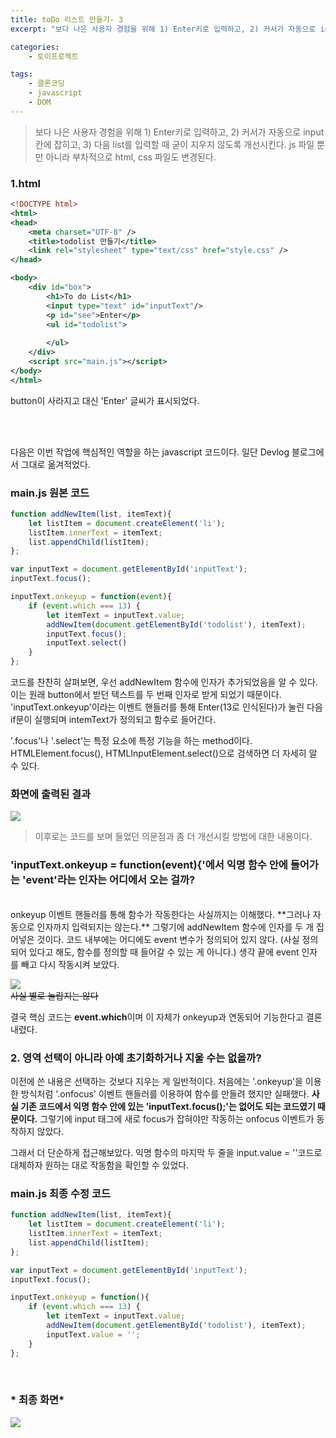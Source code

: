 ```yaml
---
title: toDo 리스트 만들기- 3
excerpt: "보다 나은 사용자 경험을 위해 1) Enter키로 입력하고, 2) 커서가 자동으로 input칸에 잡히고, 3) 다음 list를 입력할 때 굳이 지우지 않도록 개선시킨다."

categories: 
    - 토이프로젝트

tags: 
    - 클론코딩
    - javascript
    - DOM
---
```


> 보다 나은 사용자 경험을 위해 1) Enter키로 입력하고, 2) 커서가 자동으로 input칸에 잡히고, 3) 다음 list를 입력할 때 굳이 지우지 않도록 개선시킨다. js 파일 뿐만 아니라 부차적으로 html, css 파일도 변경된다.


### 1.html
```xml
<!DOCTYPE html>
<html>
<head>
    <meta charset="UTF-8" />
    <title>todolist 만들기</title>
    <link rel="stylesheet" type="text/css" href="style.css" />
</head>

<body>
    <div id="box">
        <h1>To do List</h1>
        <input type="text" id="inputText"/>
        <p id="see">Enter</p>
        <ul id="todolist">
            
        </ul>
    </div>
    <script src="main.js"></script>
</body>
</html>

```
button이 사라지고 대신 'Enter' 글씨가 표시되었다.  

<br>
<br>


다음은 이번 작업에 핵심적인 역할을 하는 javascript 코드이다. 
일단 Devlog 블로그에서 그대로 옮겨적었다. 
<br>

### main.js 원본 코드
```javascript
function addNewItem(list, itemText){
    let listItem = document.createElement('li');
    listItem.innerText = itemText;
    list.appendChild(listItem);
};

var inputText = document.getElementById('inputText');
inputText.focus();

inputText.onkeyup = function(event){
    if (event.which === 13) {
        let itemText = inputText.value;
        addNewItem(document.getElementById('todolist'), itemText);
        inputText.focus();
        inputText.select()
    }
};

```  

코드를 찬찬히 살펴보면, 우선 addNewItem 함수에 인자가 추가되었음을 알 수 있다. 이는 원래 button에서 받던 텍스트를 두 번째 인자로 받게 되었기 때문이다. 'inputText.onkeyup'이라는 이벤트 핸들러를 통해 Enter(13로 인식된다)가 눌린 다음 if문이 실행되며 intemText가 정의되고 함수로 들어간다.  

'.focus'나 '.select'는 특정 요소에 특정 기능을 하는 method이다. HTMLElement.focus(),  HTMLInputElement.select()으로 검색하면 더 자세히 알 수 있다.  

### 화면에 출력된 결과  
![](https://dulcis-hortus.github.io/assets/images/3_op.JPG)  


> 이후로는 코드를 보며 들었던 의문점과 좀 더 개선시킬 방법에 대한 내용이다.  


### 'inputText.onkeyup = function(event){'에서 익명 함수 안에 들어가는 'event'라는 인자는 어디에서 오는 걸까?  
<br>
onkeyup 이벤트 핸들러를 통해 함수가 작동한다는 사실까지는 이해했다. **그러나 자동으로 인자까지 입력되지는 않는다.** 그렇기에 addNewItem 함수에 인자를 두 개 집어넣은 것이다. 코드 내부에는 어디에도 event 변수가 정의되어 있지 않다. (사실 정의되어 있다고 해도, 함수를 정의할 때 들어갈 수 있는 게 아니다.) 생각 끝에 event 인자를 빼고 다시 작동시켜 보았다.  

<br>

![](https://dulcis-hortus.github.io/assets/images/3_e1op.JPG)  
~~사실 별로 놀랍지는 않다~~  

결국 핵심 코드는 **event.which**이며 이 자체가 onkeyup과 연동되어 기능한다고 결론 내렸다.
<br>

### 2. 영역 선택이 아니라 아예 초기화하거나 지울 수는 없을까?  

이전에 쓴 내용은 선택하는 것보다 지우는 게 일반적이다. 처음에는 '.onkeyup'을 이용한 방식처럼 '.onfocus' 이벤트 핸들러를 이용하여 함수를 만들려 했지만 실패했다. **사실 기존 코드에서 익명 함수 안에 있는 'inputText.focus();'는 없어도 되는 코드였기 때문이다.** 그렇기에 input 태그에 새로 focus가 잡혀야만 작동하는 onfocus 이벤트가 동작하지 않았다.

그래서 더 단순하게 접근해보았다. 익명 함수의 마지막 두 줄을 input.value = ''코드로 대체하자 원하는 대로 작동함을 확인할 수 있었다. 
<br>

### main.js 최종 수정 코드  

```javascript
function addNewItem(list, itemText){
    let listItem = document.createElement('li');
    listItem.innerText = itemText;
    list.appendChild(listItem);
};

var inputText = document.getElementById('inputText');
inputText.focus();

inputText.onkeyup = function(){
    if (event.which === 13) {
        let itemText = inputText.value;
        addNewItem(document.getElementById('todolist'), itemText);
        inputText.value = '';
    }   
};

```
<br>

### * 최종 화면*  
![](https://dulcis-hortus.github.io/assets/images/3_fp.JPG)  

<br>